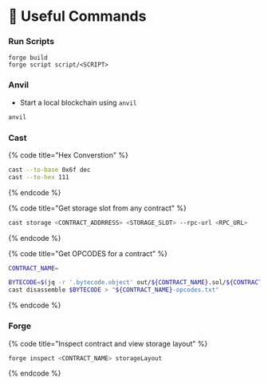 # 🤝 Useful Commands

### Run Scripts

```
forge build
forge script script/<SCRIPT>
```

### Anvil

* Start a local blockchain using `anvil`

```bash
anvil
```

### Cast

{% code title="Hex Converstion" %}
```bash
cast --to-base 0x6f dec
cast --to-hex 111
```
{% endcode %}

{% code title="Get storage slot from any contract" %}
```bash
cast storage <CONTRACT_ADDRRESS> <STORAGE_SLOT> --rpc-url <RPC_URL>
```
{% endcode %}

{% code title="Get OPCODES for a contract" %}
```bash
CONTRACT_NAME=

BYTECODE=$(jq -r '.bytecode.object' out/${CONTRACT_NAME}.sol/${CONTRACT_NAME}.json)
cast disassemble $BYTECODE > "${CONTRACT_NAME}-opcodes.txt"
```
{% endcode %}

### Forge

{% code title="Inspect contract and view storage layout" %}
```bash
forge inspect <CONTRACT_NAME> storageLayout
```
{% endcode %}
